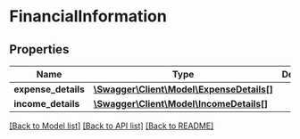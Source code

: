 # FinancialInformation

## Properties
Name | Type | Description | Notes
------------ | ------------- | ------------- | -------------
**expense_details** | [**\Swagger\Client\Model\ExpenseDetails[]**](ExpenseDetails.md) |  | [optional] 
**income_details** | [**\Swagger\Client\Model\IncomeDetails[]**](IncomeDetails.md) |  | [optional] 

[[Back to Model list]](../../README.md#documentation-for-models) [[Back to API list]](../../README.md#documentation-for-api-endpoints) [[Back to README]](../../README.md)

